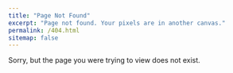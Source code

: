 ```yaml
---
title: "Page Not Found"
excerpt: "Page not found. Your pixels are in another canvas."
permalink: /404.html
sitemap: false
---
```


Sorry, but the page you were trying to view does not exist.
